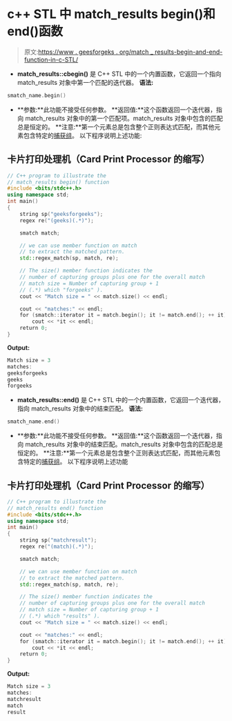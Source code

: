 # c++ STL 中 match_results begin()和 end()函数

> 原文:[https://www . geesforgeks . org/match _ results-begin-and-end-function-in-c-STL/](https://www.geeksforgeeks.org/match_results-begin-and-end-function-in-c-stl/)

*   **match_results::cbegin()** 是 C++ STL 中的一个内置函数，它返回一个指向 match_results 对象中第一个匹配的迭代器。
    **语法:**

```cpp
smatch_name.begin()
```

*   **参数:**此功能不接受任何参数。
    **返回值:**这个函数返回一个迭代器，指向 match_results 对象中的第一个匹配项。match_results 对象中包含的匹配总是恒定的。
    **注意:**第一个元素总是包含整个正则表达式匹配，而其他元素包含特定的[捕获组](https://www.geeksforgeeks.org/smatch-regex-regular-expressions-in-c/)。
    以下程序说明上述功能:

## 卡片打印处理机（Card Print Processor 的缩写）

```cpp
// C++ program to illustrate the
// match_results begin() function
#include <bits/stdc++.h>
using namespace std;
int main()
{
    string sp("geeksforgeeks");
    regex re("(geeks)(.*)");

    smatch match;

    // we can use member function on match
    // to extract the matched pattern.
    std::regex_match(sp, match, re);

    // The size() member function indicates the
    // number of capturing groups plus one for the overall match
    // match size = Number of capturing group + 1
    // (.*) which "forgeeks" ).
    cout << "Match size = " << match.size() << endl;

    cout << "matches:" << endl;
    for (smatch::iterator it = match.begin(); it != match.end(); ++ it)
        cout << *it << endl;
    return 0;
}
```

**Output:** 

```cpp
Match size = 3
matches:
geeksforgeeks
geeks
forgeeks
```

*   **match_results::end()** 是 C++ STL 中的一个内置函数，它返回一个迭代器，指向 match_results 对象中的结束匹配。
    **语法:**

```cpp
smatch_name.end()
```

*   **参数:**此功能不接受任何参数。
    **返回值:**这个函数返回一个迭代器，指向 match_results 对象中的结束匹配。match_results 对象中包含的匹配总是恒定的。
    **注意:**第一个元素总是包含整个正则表达式匹配，而其他元素包含特定的[捕获组](https://www.geeksforgeeks.org/smatch-regex-regular-expressions-in-c/)。
    以下程序说明上述功能

## 卡片打印处理机（Card Print Processor 的缩写）

```cpp
// C++ program to illustrate the
// match_results end() function
#include <bits/stdc++.h>
using namespace std;
int main()
{
    string sp("matchresult");
    regex re("(match)(.*)");

    smatch match;

    // we can use member function on match
    // to extract the matched pattern.
    std::regex_match(sp, match, re);

    // The size() member function indicates the
    // number of capturing groups plus one for the overall match
    // match size = Number of capturing group + 1
    // (.*) which "results" ).
    cout << "Match size = " << match.size() << endl;

    cout << "matches:" << endl;
    for (smatch::iterator it = match.begin(); it != match.end(); ++ it)
        cout << *it << endl;
    return 0;
}
```

**Output:** 

```cpp
Match size = 3
matches:
matchresult
match
result
```